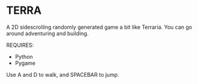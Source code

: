 # TERRA
A 2D sidescrolling randomly generated game a bit like Terraria. You can go around adventuring and building.

REQUIRES:
- Python
- Pygame

Use A and D to walk, and SPACEBAR to jump.
